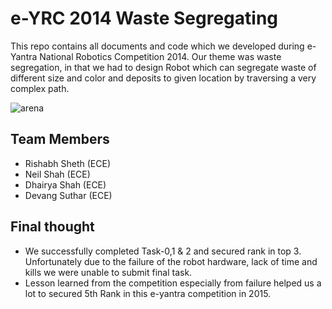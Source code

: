 # e-YRC 2014 Waste Segregating
This repo contains all documents and code which we developed during e-Yantra National Robotics Competition 2014. Our theme was waste segregation, in that we had to design Robot which can segregate waste of different size and color and deposits to given location by traversing a very complex path. 

![arena](https://user-images.githubusercontent.com/26291716/47962524-f61caa00-dfd2-11e8-98f5-a763eaf6d26d.jpg)

## Team Members
 - Rishabh Sheth (ECE)
 - Neil Shah (ECE)
 - Dhairya Shah (ECE)
 - Devang Suthar (ECE)
 
## Final thought 
- We successfully completed Task-0,1 & 2 and secured rank in top 3. Unfortunately due to the failure of the robot hardware, lack of time and kills we were unable to submit final task.
- Lesson learned from the competition especially from failure helped us a lot to secured 5th Rank in this e-yantra competition in 2015.
